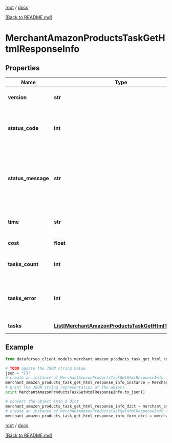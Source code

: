 [root](./../ "root") / [docs](./ "docs")

[[Back to README.md]](./../README.md "[Back to README.md]")

# MerchantAmazonProductsTaskGetHtmlResponseInfo

## Properties

Name | Type | Description | Notes
------------ | ------------- | ------------- | -------------
**version** | **str** | the current version of the API | [optional]
**status_code** | **int** | general status code you can find the full list of the response codes here | [optional]
**status_message** | **str** | general informational message you can find the full list of general informational messages here | [optional]
**time** | **str** | total execution time, seconds | [optional]
**cost** | **float** | total tasks cost, USD | [optional]
**tasks_count** | **int** | the number of tasks in the tasks array | [optional]
**tasks_error** | **int** | the number of tasks in the tasks array returned with an error | [optional]
**tasks** | [**List[MerchantAmazonProductsTaskGetHtmlTaskInfo]**](MerchantAmazonProductsTaskGetHtmlTaskInfo.md) | array of tasks | [optional]

## Example

```python
from dataforseo_client.models.merchant_amazon_products_task_get_html_response_info import MerchantAmazonProductsTaskGetHtmlResponseInfo

# TODO update the JSON string below
json = "{}"
# create an instance of MerchantAmazonProductsTaskGetHtmlResponseInfo from a JSON string
merchant_amazon_products_task_get_html_response_info_instance = MerchantAmazonProductsTaskGetHtmlResponseInfo.from_json(json)
# print the JSON string representation of the object
print MerchantAmazonProductsTaskGetHtmlResponseInfo.to_json()

# convert the object into a dict
merchant_amazon_products_task_get_html_response_info_dict = merchant_amazon_products_task_get_html_response_info_instance.to_dict()
# create an instance of MerchantAmazonProductsTaskGetHtmlResponseInfo from a dict
merchant_amazon_products_task_get_html_response_info_form_dict = merchant_amazon_products_task_get_html_response_info.from_dict(merchant_amazon_products_task_get_html_response_info_dict)
```

  

[root](./../ "root") / [docs](./ "docs")

[[Back to README.md]](./../README.md "[Back to README.md]")